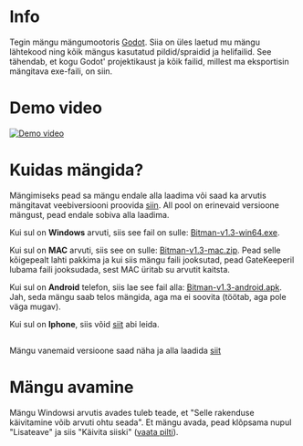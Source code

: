 # Info
Tegin mängu mängumootoris [Godot](https://godotengine.org/). Siia on üles laetud mu mängu lähtekood ning kõik mängus kasutatud pildid/spraidid ja helifailid. See tähendab, et kogu Godot' projektikaust ja kõik failid, millest ma eksportisin mängitava exe-faili, on siin.

#  Demo video
[![Demo video](https://i.ytimg.com/vi/9aC8pZuNDD4/maxresdefault.jpg)](https://youtu.be/9aC8pZuNDD4?si=ZY_F4VjN_oZP08ih)

# Kuidas mängida?
Mängimiseks pead sa mängu endale alla laadima või saad ka arvutis mängitavat veebiversiooni proovida [siin](https://greenwiener.itch.io/bitman). All pool on erinevaid versioone mängust, pead endale sobiva alla laadima.

Kui sul on **Windows** arvuti, siis see fail on sulle: [Bitman-v1.3-win64.exe](https://github.com/GreenWiener/Bitman/releases/download/v1.3/Bitman-v1.3-win64.exe).

Kui sul on **MAC** arvuti, siis see on sulle: [Bitman-v1.3-mac.zip](https://github.com/GreenWiener/Bitman/releases/download/v1.3/Bitman-v1.3-mac.zip). Pead selle kõigepealt lahti pakkima ja kui siis mängu faili jooksutad, pead GateKeeperil lubama faili jooksudada, sest MAC üritab su arvutit kaitsta.

Kui sul on **Android** telefon, siis lae see fail alla: [Bitman-v1.3-android.apk](https://github.com/GreenWiener/Bitman/releases/download/v1.3/Bitman-v1.3-android.apk). Jah, seda mängu saab telos mängida, aga ma ei soovita (töötab, aga pole väga mugav).

Kui sul on **Iphone**, siis võid [siit](https://www.samsung.com/ee/mobile/) abi leida.

##
Mängu vanemaid versioone saad näha ja alla laadida [siit](https://github.com/GreenWiener/Bitman/releases)

# Mängu avamine
Mängu Windowsi arvutis avades tuleb teade, et "Selle rakenduse käivitamine võib arvuti ohtu seada". Et mängu avada, pead klõpsama nupul "Lisateave" ja siis "Käivita siiski" ([vaata pilti](https://www.id.ee/wp-content/uploads/2022/06/w10_skripti_kaivitamisel_teade-windowskaitsesteiearvutit_est-1024x468.png)).

